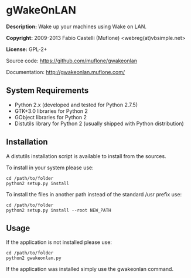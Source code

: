 gWakeOnLAN
==========
**Description:** Wake up your machines using Wake on LAN.

**Copyright:** 2009-2013 Fabio Castelli (Muflone) <webreg(at)vbsimple.net>

**License:** GPL-2+

Source code: https://github.com/muflone/gwakeonlan

Documentation: http://gwakeonlan.muflone.com/

System Requirements
-------------------

* Python 2.x (developed and tested for Python 2.7.5)
* GTK+3.0 libraries for Python 2
* GObject libraries for Python 2
* Distutils library for Python 2 (usually shipped with Python distribution)

Installation
------------

A distutils installation script is available to install from the sources.

To install in your system please use:

    cd /path/to/folder
    python2 setup.py install

To install the files in another path instead of the standard /usr prefix use:

    cd /path/to/folder
    python2 setup.py install --root NEW_PATH

Usage
-----

If the application is not installed please use:

    cd /path/to/folder
    python2 gwakeonlan.py

If the application was installed simply use the gwakeonlan command.
